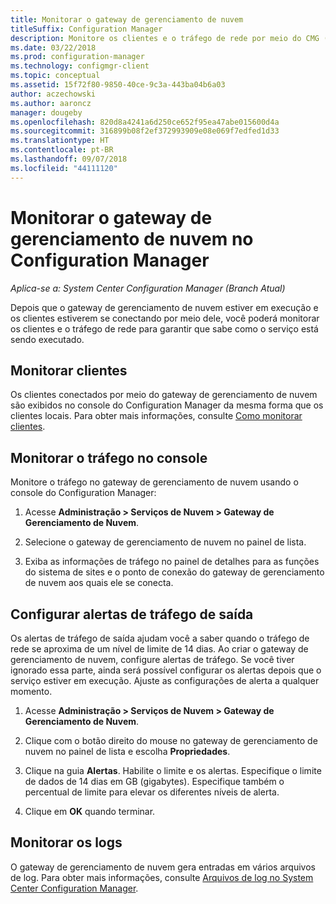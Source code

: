 ```yaml
---
title: Monitorar o gateway de gerenciamento de nuvem
titleSuffix: Configuration Manager
description: Monitore os clientes e o tráfego de rede por meio do CMG (gateway de gerenciamento de nuvem).
ms.date: 03/22/2018
ms.prod: configuration-manager
ms.technology: configmgr-client
ms.topic: conceptual
ms.assetid: 15f72f80-9850-40ce-9c3a-443ba04b6a03
author: aczechowski
ms.author: aaroncz
manager: dougeby
ms.openlocfilehash: 820d8a4241a6d250ce652f95ea47abe015600d4a
ms.sourcegitcommit: 316899b08f2ef372993909e08e069f7edfed1d33
ms.translationtype: HT
ms.contentlocale: pt-BR
ms.lasthandoff: 09/07/2018
ms.locfileid: "44111120"
---
```

# <a name="monitor-cloud-management-gateway-in-configuration-manager"></a>Monitorar o gateway de gerenciamento de nuvem no Configuration Manager

*Aplica-se a: System Center Configuration Manager (Branch Atual)*

Depois que o gateway de gerenciamento de nuvem estiver em execução e os clientes estiverem se conectando por meio dele, você poderá monitorar os clientes e o tráfego de rede para garantir que sabe como o serviço está sendo executado.



## <a name="monitor-clients"></a>Monitorar clientes

Os clientes conectados por meio do gateway de gerenciamento de nuvem são exibidos no console do Configuration Manager da mesma forma que os clientes locais. Para obter mais informações, consulte [Como monitorar clientes](/sccm/core/clients/manage/monitor-clients).



## <a name="monitor-traffic-in-the-console"></a>Monitorar o tráfego no console

Monitore o tráfego no gateway de gerenciamento de nuvem usando o console do Configuration Manager:

1. Acesse **Administração > Serviços de Nuvem > Gateway de Gerenciamento de Nuvem**.

2. Selecione o gateway de gerenciamento de nuvem no painel de lista.

3. Exiba as informações de tráfego no painel de detalhes para as funções do sistema de sites e o ponto de conexão do gateway de gerenciamento de nuvem aos quais ele se conecta.



## <a name="set-up-outbound-traffic-alerts"></a>Configurar alertas de tráfego de saída

Os alertas de tráfego de saída ajudam você a saber quando o tráfego de rede se aproxima de um nível de limite de 14 dias. Ao criar o gateway de gerenciamento de nuvem, configure alertas de tráfego. Se você tiver ignorado essa parte, ainda será possível configurar os alertas depois que o serviço estiver em execução. Ajuste as configurações de alerta a qualquer momento.

1. Acesse **Administração > Serviços de Nuvem > Gateway de Gerenciamento de Nuvem**.

2. Clique com o botão direito do mouse no gateway de gerenciamento de nuvem no painel de lista e escolha **Propriedades**.

3. Clique na guia **Alertas**. Habilite o limite e os alertas. Especifique o limite de dados de 14 dias em GB (gigabytes). Especifique também o percentual de limite para elevar os diferentes níveis de alerta.

4. Clique em **OK** quando terminar.



## <a name="monitor-logs"></a>Monitorar os logs

O gateway de gerenciamento de nuvem gera entradas em vários arquivos de log. Para obter mais informações, consulte [Arquivos de log no System Center Configuration Manager](/sccm/core/plan-design/hierarchy/log-files#cloud-management-gateway).
